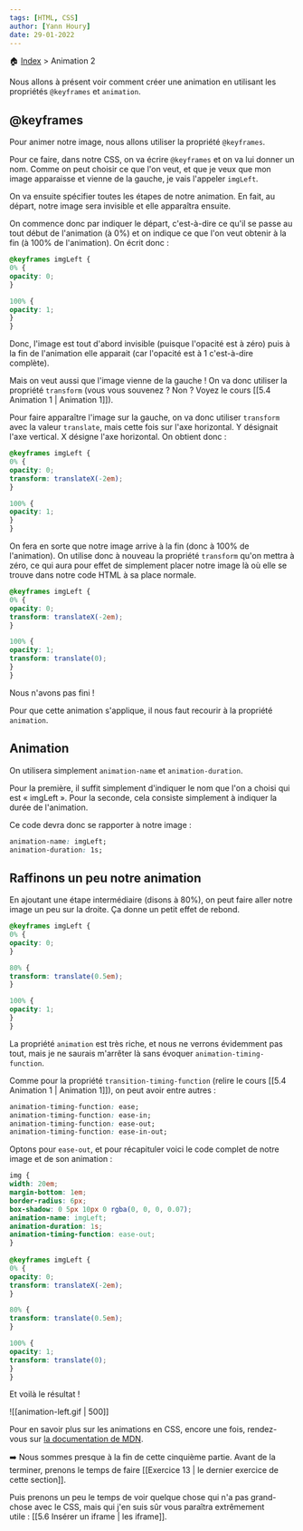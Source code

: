 ```yaml
---
tags: [HTML, CSS]
author: [Yann Houry]
date: 29-01-2022
---
```


🏠 [Index](https://github.com/YannHY/html-css-js/blob/main/index.md) > Animation 2

Nous allons à présent voir comment créer une animation en utilisant les propriétés `@keyframes` et `animation`.

## @keyframes
Pour animer notre image, nous allons utiliser la propriété `@keyframes`.

Pour ce faire, dans notre CSS, on va écrire `@keyframes` et on va lui donner un nom. Comme on peut choisir ce que l'on veut, et que je veux que mon image apparaisse et vienne de la gauche, je vais l'appeler `imgLeft`.

On va ensuite spécifier toutes les étapes de notre animation. En fait, au départ, notre image sera invisible et elle apparaîtra ensuite.

On commence donc par indiquer le départ, c'est-à-dire ce qu'il se passe au tout début de l'animation (à 0%) et on indique ce que l'on veut obtenir à la fin (à 100% de l'animation). On écrit donc :

```CSS
@keyframes imgLeft {
0% {
opacity: 0;
}

100% {
opacity: 1;
}
}
```

Donc, l'image est tout d'abord invisible (puisque l'opacité est à zéro) puis à la fin de l'animation elle apparait (car l'opacité est à 1 c'est-à-dire complète).

Mais on veut aussi que l'image vienne de la gauche ! On va donc utiliser la propriété `transform` (vous vous souvenez ? Non ? Voyez le cours [[5.4 Animation 1 | Animation 1]]).

Pour faire apparaître l'image sur la gauche, on va donc utiliser `transform` avec la valeur `translate`, mais cette fois sur l'axe horizontal. Y désignait l'axe vertical. X désigne l'axe horizontal. On obtient donc :

```CSS
@keyframes imgLeft {
0% {
opacity: 0;
transform: translateX(-2em);
}

100% {
opacity: 1;
}
}
```

On fera en sorte que notre image arrive à la fin (donc à 100% de l'animation). On utilise donc à nouveau la propriété `transform` qu'on mettra à zéro, ce qui aura pour effet de simplement placer notre image là où elle se trouve dans notre code HTML à sa place normale.

```CSS
@keyframes imgLeft {
0% {
opacity: 0;
transform: translateX(-2em);
}

100% {
opacity: 1;
transform: translate(0);
}
}
```

Nous n'avons pas fini !

Pour que cette animation s'applique, il nous faut recourir à la propriété `animation`.

## Animation
On utilisera simplement `animation-name` et `animation-duration`.

Pour la première, il suffit simplement d'indiquer le nom que l'on a choisi qui est « imgLeft ». Pour la seconde, cela consiste simplement à indiquer la durée de l'animation.

Ce code devra donc se rapporter à notre image :

```CSS
animation-name: imgLeft;
animation-duration: 1s;
```

## Raffinons un peu notre animation
En ajoutant une étape intermédiaire (disons à 80%), on peut faire aller notre image un peu sur la droite. Ça donne un petit effet de rebond.

```CSS
@keyframes imgLeft {
0% {
opacity: 0;
}

80% {
transform: translate(0.5em);
}

100% {
opacity: 1;
}
}
```

La propriété `animation` est très riche, et nous ne verrons évidemment pas tout, mais je ne saurais m'arrêter là sans évoquer `animation-timing-function`.

Comme pour la propriété `transition-timing-function` (relire le cours [[5.4 Animation 1 | Animation 1]]), on peut avoir entre autres :

```CSS
animation-timing-function: ease;
animation-timing-function: ease-in;
animation-timing-function: ease-out;
animation-timing-function: ease-in-out;
```

Optons pour `ease-out`, et pour récapituler voici le code complet de notre image et de son animation :

```CSS
img {
width: 20em;
margin-bottom: 1em;
border-radius: 6px;
box-shadow: 0 5px 10px 0 rgba(0, 0, 0, 0.07);
animation-name: imgLeft;
animation-duration: 1s;
animation-timing-function: ease-out;
}
  
@keyframes imgLeft {
0% {
opacity: 0;
transform: translateX(-2em);
}

80% {
transform: translate(0.5em);
}

100% {
opacity: 1;
transform: translate(0);
}
}
```

Et voilà le résultat !

![[animation-left.gif | 500]]

Pour en savoir plus sur les animations en CSS, encore une fois, rendez-vous sur [la documentation de MDN](https://developer.mozilla.org/fr/docs/Web/CSS/CSS_Animations/Using_CSS_animations).

➡️ Nous sommes presque à la fin de cette cinquième partie. Avant de la terminer, prenons le temps de faire [[Exercice 13 | le dernier exercice de cette section]].

Puis prenons un peu le temps de voir quelque chose qui n'a pas grand-chose avec le CSS, mais qui j'en suis sûr vous paraîtra extrêmement utile : [[5.6 Insérer un iframe | les iframe]].
